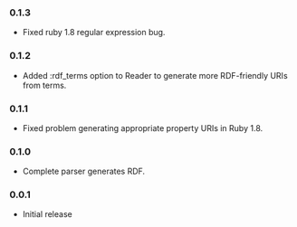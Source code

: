 ### 0.1.3
* Fixed ruby 1.8 regular expression bug.

### 0.1.2
* Added :rdf\_terms option to Reader to generate more RDF-friendly URIs from terms.

### 0.1.1
* Fixed problem generating appropriate property URIs in Ruby 1.8.

### 0.1.0
* Complete parser generates RDF.

### 0.0.1
* Initial release
